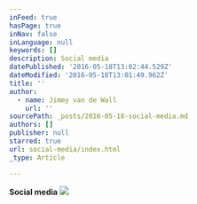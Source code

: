 ```yaml
---
inFeed: true
hasPage: true
inNav: false
inLanguage: null
keywords: []
description: Social media
datePublished: '2016-05-18T13:02:44.529Z'
dateModified: '2016-05-18T13:01:49.962Z'
title: ''
author:
  - name: Jimmy van de Wall
    url: ''
sourcePath: _posts/2016-05-18-social-media.md
authors: []
publisher: null
starred: true
url: social-media/index.html
_type: Article

---
```

**Social media**
![](https://the-grid-user-content.s3-us-west-2.amazonaws.com/d59689c6-d974-4f4e-8112-62585be42899.jpg)